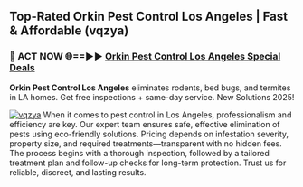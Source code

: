 ## Top-Rated Orkin Pest Control Los Angeles | Fast & Affordable (vqzya)

<h3>🐜 ACT NOW 🌐==►► <a href="https://tinyurl.com/yc7vsfwc" rel="nofollow">Orkin Pest Control Los Angeles Special Deals</a></h3>

**Orkin Pest Control Los Angeles** eliminates rodents, bed bugs, and termites in LA homes. Get free inspections + same-day service. New Solutions 2025!

[![vqzya](https://i.imgur.com/1VzRXn8.jpeg)](https://tinyurl.com/yc7vsfwc)
When it comes to pest control in Los Angeles, professionalism and efficiency are key. Our expert team ensures safe, effective elimination of pests using eco-friendly solutions. Pricing depends on infestation severity, property size, and required treatments—transparent with no hidden fees. The process begins with a thorough inspection, followed by a tailored treatment plan and follow-up checks for long-term protection. Trust us for reliable, discreet, and lasting results.